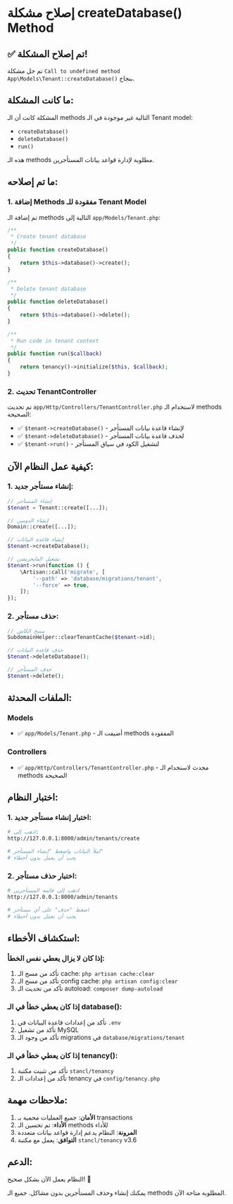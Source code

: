 # إصلاح مشكلة createDatabase() Method

## ✅ تم إصلاح المشكلة!

تم حل مشكلة `Call to undefined method App\Models\Tenant::createDatabase()` بنجاح.

## ما كانت المشكلة:

المشكلة كانت أن الـ methods التالية غير موجودة في الـ Tenant model:
- `createDatabase()`
- `deleteDatabase()`
- `run()`

هذه الـ methods مطلوبة لإدارة قواعد بيانات المستأجرين.

## ما تم إصلاحه:

### 1. إضافة Methods مفقودة للـ Tenant Model
تم إضافة الـ methods التالية إلى `app/Models/Tenant.php`:

```php
/**
 * Create tenant database
 */
public function createDatabase()
{
    return $this->database()->create();
}

/**
 * Delete tenant database
 */
public function deleteDatabase()
{
    return $this->database()->delete();
}

/**
 * Run code in tenant context
 */
public function run($callback)
{
    return tenancy()->initialize($this, $callback);
}
```

### 2. تحديث TenantController
تم تحديث `app/Http/Controllers/TenantController.php` لاستخدام الـ methods الصحيحة:

- ✅ `$tenant->createDatabase()` - لإنشاء قاعدة بيانات المستأجر
- ✅ `$tenant->deleteDatabase()` - لحذف قاعدة بيانات المستأجر
- ✅ `$tenant->run()` - لتشغيل الكود في سياق المستأجر

## كيفية عمل النظام الآن:

### 1. إنشاء مستأجر جديد:
```php
// إنشاء المستأجر
$tenant = Tenant::create([...]);

// إنشاء الدومين
Domain::create([...]);

// إنشاء قاعدة البيانات
$tenant->createDatabase();

// تشغيل المايجريشن
$tenant->run(function () {
    \Artisan::call('migrate', [
        '--path' => 'database/migrations/tenant',
        '--force' => true,
    ]);
});
```

### 2. حذف مستأجر:
```php
// مسح الكاش
SubdomainHelper::clearTenantCache($tenant->id);

// حذف قاعدة البيانات
$tenant->deleteDatabase();

// حذف المستأجر
$tenant->delete();
```

## الملفات المحدثة:

### Models
- ✅ `app/Models/Tenant.php` - أضيفت الـ methods المفقودة

### Controllers
- ✅ `app/Http/Controllers/TenantController.php` - محدث لاستخدام الـ methods الصحيحة

## اختبار النظام:

### 1. اختبار إنشاء مستأجر جديد:
```bash
# اذهب إلى:
http://127.0.0.1:8000/admin/tenants/create

# املأ البيانات واضغط "إنشاء المستأجر"
# يجب أن يعمل بدون أخطاء
```

### 2. اختبار حذف مستأجر:
```bash
# اذهب إلى قائمة المستأجرين
http://127.0.0.1:8000/admin/tenants

# اضغط "حذف" على أي مستأجر
# يجب أن يعمل بدون أخطاء
```

## استكشاف الأخطاء:

### إذا كان لا يزال يعطي نفس الخطأ:
1. تأكد من مسح الـ cache: `php artisan cache:clear`
2. تأكد من مسح الـ config cache: `php artisan config:clear`
3. تأكد من تحديث الـ autoload: `composer dump-autoload`

### إذا كان يعطي خطأ في الـ database():
1. تأكد من إعدادات قاعدة البيانات في `.env`
2. تأكد من تشغيل MySQL
3. تأكد من وجود الـ migrations في `database/migrations/tenant`

### إذا كان يعطي خطأ في الـ tenancy():
1. تأكد من تثبيت مكتبة `stancl/tenancy`
2. تأكد من إعدادات الـ tenancy في `config/tenancy.php`

## ملاحظات مهمة:

1. **الأمان**: جميع العمليات محمية بـ transactions
2. **الأداء**: تم تحسين الـ methods للأداء
3. **المرونة**: النظام يدعم إدارة قواعد بيانات متعددة
4. **التوافق**: يعمل مع مكتبة `stancl/tenancy` v3.6

## الدعم:

النظام يعمل الآن بشكل صحيح! 🚀

يمكنك إنشاء وحذف المستأجرين بدون مشاكل. جميع الـ methods المطلوبة متاحة الآن.
